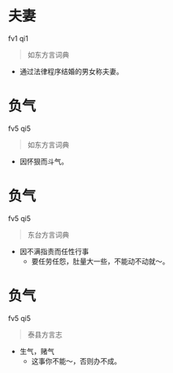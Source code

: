 # 夫妻
fv1 qi1
> 如东方言词典
- 通过法律程序结婚的男女称夫妻。

# 负气
fv5 qi5
> 如东方言词典
- 因怀狠而斗气。

# 负气
fv5 qi5
> 东台方言词典
- 因不满指责而任性行事
  - 要任劳任怨，肚量大一些，不能动不动就～。

# 负气
fv5 qi5
> 泰县方言志
- 生气，赌气
  - 这事你不能～，否则办不成。
